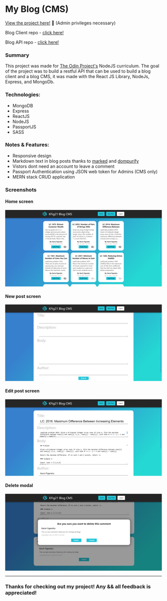 # My Blog (CMS)

<p><a href="https://kfig21.github.io/blog_cms/" target="_blank" rel="noopener noreferrer">View the project here!</a> 👀 (Admin privileges necessary)</p>

<p>Blog Client repo - <a href="https://github.com/KFig21/blog_client" target="_blank" rel="noopener noreferrer">click here!</a></p>

<p>Blog API repo - <a href="https://github.com/KFig21/blog_api" target="_blank" rel="noopener noreferrer">click here!</a></p>

<h3>Summary</h3>
<p>This project was made for <a href="https://www.theodinproject.com/paths/full-stack-javascript/courses/nodejs/lessons/blog-api" target="_blank" rel="noopener noreferrer">The Odin Project's</a> NodeJS curriculum. The goal of the project was to build a restful API that can be used to build a blog client and a blog CMS, it was made with the React JS Library, NodeJs, Express, and MongoDb.</p>

 <h3>Technologies:</h3>
  <ul>
  <li>MongoDB</li>
  <li>Express</li>
  <li>ReactJS</li>
  <li>NodeJS</li>
  <li>PassportJS</li>
  <li>SASS</li>
 </ul>

 <h3>Notes & Features:</h3>
 <ul>
  <li>Responsive design</li>
  <li>Markdown text in blog posts thanks to <a href="https://www.npmjs.com/package/marked" target="_blank" rel="noopener noreferrer">marked</a> and <a href=https://www.npmjs.com/package/dompurify target="_blank" rel="noopener noreferrer">dompurify</a></li>
  <li>Vistors dont need an account to leave a comment</li>
  <li>Passport Authentication using JSON web token for Admins (CMS only)</li>
  <li>MERN stack CRUD application</li>
 </ul>

<h3>Screenshots</h3>

<h4>Home screen</h4>

![](screenshot-1.PNG)

<h4>New post screen</h4>

![](screenshot-2.PNG)

<h4>Edit post screen</h4>

![](screenshot-3.PNG)

<h4>Delete modal</h4>

![](screenshot-4.PNG)

---

<h3>Thanks for checking out my project! Any && all feedback is appreciated!</h3>

